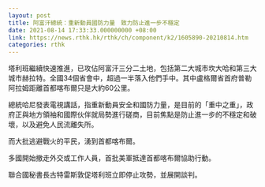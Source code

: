 ```yaml
---
layout: post
title: 阿富汗總統：重新動員國防力量　致力防止進一步不穩定
date: 2021-08-14 17:33:33.000000000 +08:00
link: https://news.rthk.hk/rthk/ch/component/k2/1605890-20210814.htm
categories: rthk
---
```


塔利班繼續快速推進，已攻佔阿富汗三分二土地，包括第二大城市坎大哈和第三大城市赫拉特。全國34個省會中，超過一半落入他們手中。其中盧格爾省首府普勒阿拉姆距離首都喀布爾只是大約60公里。

總統哈尼發表電視講話，指重新動員安全和國防力量，是目前的「重中之重」，政府正與地方領袖和國際伙伴就局勢進行磋商，目前焦點是防止進一步的不穩定和破壞，以及避免人民流離失所。

而大批逃避戰火的平民，湧到首都喀布爾。

多國開始撤走外交或工作人員，首批美軍抵達首都喀布爾協助行動。

聯合國秘書長古特雷斯敦促塔利班立即停止攻勢，並展開談判。
